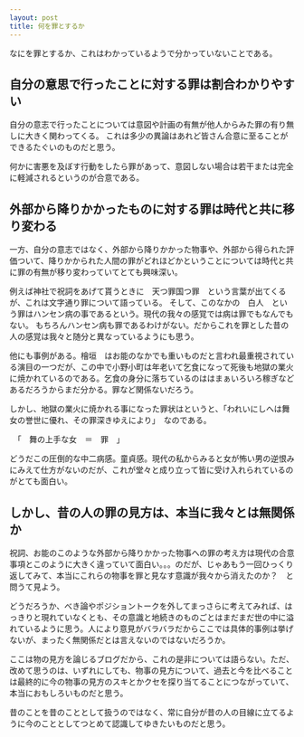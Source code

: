 ```yaml
---
layout: post
title: 何を罪とするか
---
```


なにを罪とするか、これはわかっているようで分かっていないことである。

## 自分の意思で行ったことに対する罪は割合わかりやすい

自分の意志で行ったことについては意図や計画の有無が他人からみた罪の有り無しに大きく関わってくる。
これは多少の異論はあれど皆さん合意に至ることができるたぐいのものだと思う。

何かに害悪を及ぼす行動をしたら罪があって、意図しない場合は若干または完全に軽減されるというのが合意である。

## 外部から降りかかったものに対する罪は時代と共に移り変わる

一方、自分の意志ではなく、外部から降りかかった物事や、外部から得られた評価ついて、降りかかられた人間の罪がどれほどかということについては時代と共に罪の有無が移り変わっていてとても興味深い。

例えば神社で祝詞をあげて貰うときに　天つ罪国つ罪　という言葉が出てくるが、これは文字通り罪について語っている。
そして、このなかの　白人　という罪はハンセン病の事であるという。現代の我々の感覚では病は罪でもなんでもない。
もちろんハンセン病も罪であるわけがない。だからこれを罪とした昔の人の感覚は我々と随分と異なっているようにも思う。

他にも事例がある。檜垣　はお能のなかでも重いものだと言われ最重視されている演目の一つだが、この中で小野小町は年老いて乞食になって死後も地獄の業火に焼かれているのである。乞食の身分に落ちているのははまぁいろいろ稼ぎなどあるだろうからまだ分かる。罪など関係ないだろう。

しかし、地獄の業火に焼かれる事になった罪状はというと、「われいにしへは舞女の誉世に優れ、その罪深きゆえにより」　なのである。

　「　舞の上手な女　＝　罪　」

どうだこの圧倒的な中二病感。童貞感。現代の私からみると女が怖い男の逆恨みにみえて仕方がないのだが、これが堂々と成り立って皆に受け入れられているのがとても面白い。


## しかし、昔の人の罪の見方は、本当に我々とは無関係か

祝詞、お能のこのような外部から降りかかった物事への罪の考え方は現代の合意事項とこのように大きく違っていて面白い。。。のだが、じゃあもう一回ひっくり返してみて、本当にこれらの物事を罪と見なす意識が我々から消えたのか？　と問うて見よう。

どうだろうか、べき論やポジショントークを外してまっさらに考えてみれば、はっきりと現れていなくとも、その意識と地続きのものごとはまだまだ世の中に溢れているように思う。人により意見がバラバラだからここでは具体的事例は挙げないが、まったく無関係だとは言えないのではないだろうか。

ここは物の見方を論じるブログだから、これの是非については語らない。ただ、改めて思うのは、いずれにしても、物事の見方について、過去と今を比べることは最終的に今の物事の見方のスキとかクセを探り当てることにつながっていて、本当におもしろいものだと思う。

昔のことを昔のこととして扱うのではなく、常に自分が昔の人の目線に立てるように今のこととしてつとめて認識してゆきたいものだと思う。



